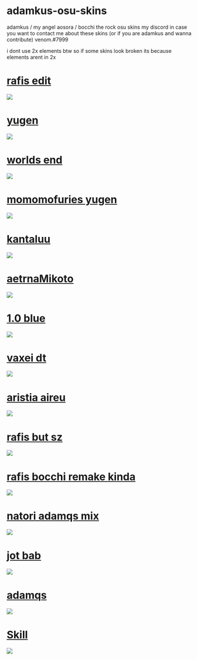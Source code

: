 # adamkus-osu-skins
adamkus / my angel aosora / bocchi the rock osu skins 
my discord in case you want to contact me about these skins (or if you are adamkus and wanna contribute)
venom.#7999

i dont use 2x elements btw so if some skins look broken its because elements arent in 2x 


# [rafis edit](https://venomthor2.s-ul.eu/IsJfyuui)
![](https://i.imgur.com/YYJihL2.jpg)

# [yugen](https://osuskins.net/skin/wEaMJGb)
![](https://osuskins.net/screenshots/wEaMJGb.jpg)

# [worlds end](https://cdn.discordapp.com/attachments/601218080940621824/692936174959853680/-_Aireu.osk)
![](https://i.imgur.com/SpBvUYO.jpg)

# [momomofuries yugen](https://venomthor2.s-ul.eu/zjg29QPv)
![](https://osu.gatari.pw/ss/I7C4X78V.jpg)

# [kantaluu](https://drive.google.com/file/d/11tlRdPabJw-mz95PoWqfHj91yJy6n61O/view?usp=sharing)
![](https://camo.githubusercontent.com/53418b6ab2389ad08fcf021a3bfb17ba730d447872dc4c25559aee5163dfc18e/68747470733a2f2f692e696d6775722e636f6d2f78344c436866352e6a7067)

# [aetrnaMikoto](https://mega.nz/file/5QoijSoa#nR2PMY0rrsIHoug0puMQ52fRtU2ezGRnlWNRoCd5144) 
![](https://user-images.githubusercontent.com/86570889/123661420-0b017800-d824-11eb-8051-08275447fd73.jpg)

# [1.0 blue](https://joofixd.s-ul.eu/Idc2Mdek)
![](https://osu.ppy.sh/ss/15821083/950a)

# [vaxei dt](https://joofixd.s-ul.eu/ouJZqGd1)
![](https://osu.ppy.sh/ss/13421907/707a)

# [aristia aireu](https://b.catgirlsare.sexy/6GXzDQzg.osk)
![](https://osu.ppy.sh/ss/16178093/c243)

# [rafis but sz](https://drive.google.com/file/d/1merhrh2MPn2rd-4dQQFpLyRB8l_jYv6K/view)
![](https://i.imgur.com/6naPc4L.jpg)

# [rafis bocchi remake kinda](https://venomthor2.s-ul.eu/ta4rWYFa)
![](https://osu.gatari.pw/ss/PYO8DYKB.jpg)

# [natori adamqs mix](https://venomthor2.s-ul.eu/BFPyvleO)
![](https://osu.gatari.pw/ss/25S64OT7.jpg)

# [jot bab](https://mega.nz/file/nDgxiZBJ#awysr_GKEMAlA8BKV9pbD_9qXIRrAb_nCWlcQGPx5FM)
![](https://i.imgur.com/fWQX4WN.jpg)

# [adamqs](https://venomthor2.s-ul.eu/CREiExJ4)
![](https://i.imgur.com/zLw9E4h.jpg)

# [Skill](https://skill.s-ul.eu/7jdp5tnT)
![](https://osuskins.net/screenshots/W51qTJO.jpg)
